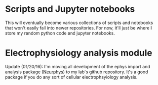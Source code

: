 # Scripts and Jupyter notebooks
This will eventually become various collections of scripts and notebooks that won't easily fall into newer repositories. For now, it'll just be where I store my random python code and jupyter notebooks.

# Electrophysiology analysis module
Update (01/20/16): I'm moving all development of the ephys import and analysis package ([Neurphys](https://github.com/surmeierlab/neurphys)) to my lab's github repository. It's a good package if you do any sort of cellular electrophsyiology analysis.

